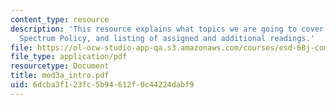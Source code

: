 ```yaml
---
content_type: resource
description: 'This resource explains what topics we are going to cover in module 3a:
  Spectrum Policy, and listing of assigned and additional readings.'
file: https://ol-ocw-studio-app-qa.s3.amazonaws.com/courses/esd-68j-communications-and-information-policy-spring-2006/6dcba3f123fc5b94612f0c44224dabf9_mod3a_intro.pdf
file_type: application/pdf
resourcetype: Document
title: mod3a_intro.pdf
uid: 6dcba3f1-23fc-5b94-612f-0c44224dabf9
---
```

